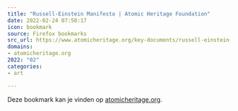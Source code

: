 ```yaml
---
title: "Russell-Einstein Manifesto | Atomic Heritage Foundation"
date: 2022-02-24 07:50:17
icon: bookmark
source: Firefox bookmarks
src_url: https://www.atomicheritage.org/key-documents/russell-einstein-manifesto
domains:
- atomicheritage.org
2022: "02"
categories:
- art

---
```

Deze bookmark kan je vinden op [atomicheritage.org](https://www.atomicheritage.org/key-documents/russell-einstein-manifesto).
